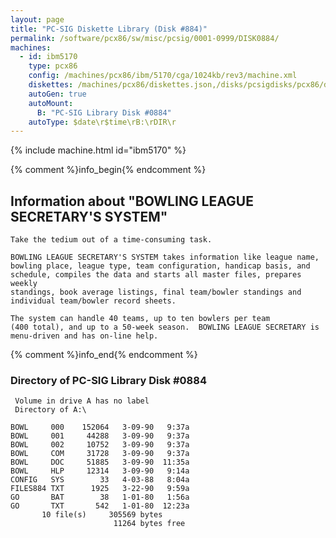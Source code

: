 ```yaml
---
layout: page
title: "PC-SIG Diskette Library (Disk #884)"
permalink: /software/pcx86/sw/misc/pcsig/0001-0999/DISK0884/
machines:
  - id: ibm5170
    type: pcx86
    config: /machines/pcx86/ibm/5170/cga/1024kb/rev3/machine.xml
    diskettes: /machines/pcx86/diskettes.json,/disks/pcsigdisks/pcx86/diskettes.json
    autoGen: true
    autoMount:
      B: "PC-SIG Library Disk #0884"
    autoType: $date\r$time\rB:\rDIR\r
---
```


{% include machine.html id="ibm5170" %}

{% comment %}info_begin{% endcomment %}

## Information about "BOWLING LEAGUE SECRETARY'S SYSTEM"

    Take the tedium out of a time-consuming task.
    
    BOWLING LEAGUE SECRETARY'S SYSTEM takes information like league name,
    bowling place, league type, team configuration, handicap basis, and
    schedule, compiles the data and starts all master files, prepares weekly
    standings, book average listings, final team/bowler standings and
    individual team/bowler record sheets.
    
    The system can handle 40 teams, up to ten bowlers per team
    (400 total), and up to a 50-week season.  BOWLING LEAGUE SECRETARY is
    menu-driven and has on-line help.
{% comment %}info_end{% endcomment %}


### Directory of PC-SIG Library Disk #0884

     Volume in drive A has no label
     Directory of A:\

    BOWL     000    152064   3-09-90   9:37a
    BOWL     001     44288   3-09-90   9:37a
    BOWL     002     10752   3-09-90   9:37a
    BOWL     COM     31728   3-09-90   9:37a
    BOWL     DOC     51885   3-09-90  11:35a
    BOWL     HLP     12314   3-09-90   9:14a
    CONFIG   SYS        33   4-03-88   8:04a
    FILES884 TXT      1925   3-22-90   9:59a
    GO       BAT        38   1-01-80   1:56a
    GO       TXT       542   1-01-80  12:23a
           10 file(s)     305569 bytes
                           11264 bytes free
